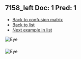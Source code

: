 ## 7158_left Doc: 1 Pred: 1
- [Back to confusion matrix](https://github.com/juliandewit/kaggle_retinopathy/blob/master/matrix.md)
- [Back to list](https://github.com/juliandewit/kaggle_retinopathy/blob/master/lists/11/list.md)
- [Next example in list](https://github.com/juliandewit/kaggle_retinopathy/blob/master/lists/11/71/7172_left.md)

![Eye](https://retinopaty.blob.core.windows.net/size1024/7158_left_1.jpeg)

### 

![Eye]()

